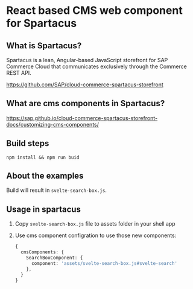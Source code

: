 # React based CMS  web component for Spartacus

## What is Spartacus?

Spartacus is a lean, Angular-based JavaScript storefront for SAP Commerce Cloud that communicates exclusively through the Commerce REST API.

https://github.com/SAP/cloud-commerce-spartacus-storefront

## What are cms components in Spartacus?

https://sap.github.io/cloud-commerce-spartacus-storefront-docs/customizing-cms-components/

## Build steps

`npm install && npm run buid`

## About the examples

Build will result in `svelte-search-box.js`.
    
## Usage in spartacus

1. Copy `svelte-search-box.js` file to assets folder in your shell app

2. Use cms component configration to use those new components:
    
    ```typescript
    {
      cmsComponents: {
        SearchBoxComponent: {
          component: 'assets/svelte-search-box.js#svelte-search'
        },
      }
    }
    ```

